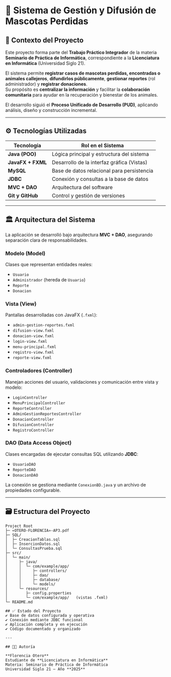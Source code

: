 # 🐾 Sistema de Gestión y Difusión de Mascotas Perdidas  

## 📘 Contexto del Proyecto  
Este proyecto forma parte del **Trabajo Práctico Integrador** de la materia **Seminario de Práctica de Informática**, correspondiente a la **Licenciatura en Informática** (Universidad Siglo 21).

El sistema permite **registrar casos de mascotas perdidas, encontradas o animales callejeros**, **difundirlos públicamente**, **gestionar reportes** (rol administrador) y **registrar donaciones**.  
Su propósito es **centralizar la información** y facilitar la **colaboración comunitaria** para ayudar en la recuperación y bienestar de los animales.

El desarrollo siguió el **Proceso Unificado de Desarrollo (PUD)**, aplicando análisis, diseño y construcción incremental.

---

## ⚙️ Tecnologías Utilizadas  

| Tecnología | Rol en el Sistema |
|---|---|
| **Java (POO)** | Lógica principal y estructura del sistema |
| **JavaFX + FXML** | Desarrollo de la interfaz gráfica (Vistas) |
| **MySQL** | Base de datos relacional para persistencia |
| **JDBC** | Conexión y consultas a la base de datos |
| **MVC + DAO** | Arquitectura del software |
| **Git y GitHub** | Control y gestión de versiones |

---

## 🏛️ Arquitectura del Sistema  

La aplicación se desarrolló bajo arquitectura **MVC + DAO**, asegurando separación clara de responsabilidades.

### **Modelo (Model)**  
Clases que representan entidades reales:
- `Usuario`
- `Administrador` (hereda de `Usuario`)
- `Reporte`
- `Donacion`

### **Vista (View)**  
Pantallas desarrolladas con JavaFX (`.fxml`):
- `admin-gestion-reportes.fxml`
- `difusion-view.fxml`
- `donacion-view.fxml`
- `login-view.fxml`
- `menu-principal.fxml`
- `registro-view.fxml`
- `reporte-view.fxml`

### **Controladores (Controller)**  
Manejan acciones del usuario, validaciones y comunicación entre vista y modelo:
- `LoginController`
- `MenuPrincipalController`
- `ReporteController`
- `AdminGestionReportesController`
- `DonacionController`
- `DifusionController`
- `RegistroController`

### **DAO (Data Access Object)**  
Clases encargadas de ejecutar consultas SQL utilizando **JDBC**:
- `UsuarioDAO`
- `ReporteDAO`
- `DonacionDAO`

La conexión se gestiona mediante `ConexionBD.java` y un archivo de propiedades configurable.

---

## 🗃️ Estructura del Proyecto
```text
Project Root
├─ «OTERO-FLORENCIA»-AP3.pdf             
├─ SQL/
│  ├─ CreacionTablas.sql
│  ├─ InsercionDatos.sql
│  └─ ConsultasPrueba.sql
├─ src/
│  └─ main/
│     ├─ java/
│     │  └─ com/example/app/
│     │     ├─ controllers/
│     │     ├─ dao/
│     │     ├─ database/
│     │     └─ models/
│     └─ resources/
│        ├─ config.properties
│        └─ com/example/app/   (vistas .fxml)
└─ README.md

## ✅ Estado del Proyecto  
✔ Base de datos configurada y operativa  
✔ Conexión mediante JDBC funcional  
✔ Aplicación completa y en ejecución  
✔ Código documentado y organizado  

---

## 👩‍💻 Autoría  

**Florencia Otero**  
Estudiante de **Licenciatura en Informática**  
Materia: Seminario de Práctica de Informática  
Universidad Siglo 21 — Año **2025**

